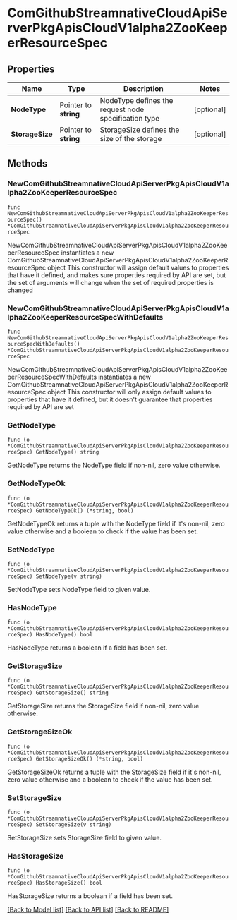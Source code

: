 # ComGithubStreamnativeCloudApiServerPkgApisCloudV1alpha2ZooKeeperResourceSpec

## Properties

Name | Type | Description | Notes
------------ | ------------- | ------------- | -------------
**NodeType** | Pointer to **string** | NodeType defines the request node specification type | [optional] 
**StorageSize** | Pointer to **string** | StorageSize defines the size of the storage | [optional] 

## Methods

### NewComGithubStreamnativeCloudApiServerPkgApisCloudV1alpha2ZooKeeperResourceSpec

`func NewComGithubStreamnativeCloudApiServerPkgApisCloudV1alpha2ZooKeeperResourceSpec() *ComGithubStreamnativeCloudApiServerPkgApisCloudV1alpha2ZooKeeperResourceSpec`

NewComGithubStreamnativeCloudApiServerPkgApisCloudV1alpha2ZooKeeperResourceSpec instantiates a new ComGithubStreamnativeCloudApiServerPkgApisCloudV1alpha2ZooKeeperResourceSpec object
This constructor will assign default values to properties that have it defined,
and makes sure properties required by API are set, but the set of arguments
will change when the set of required properties is changed

### NewComGithubStreamnativeCloudApiServerPkgApisCloudV1alpha2ZooKeeperResourceSpecWithDefaults

`func NewComGithubStreamnativeCloudApiServerPkgApisCloudV1alpha2ZooKeeperResourceSpecWithDefaults() *ComGithubStreamnativeCloudApiServerPkgApisCloudV1alpha2ZooKeeperResourceSpec`

NewComGithubStreamnativeCloudApiServerPkgApisCloudV1alpha2ZooKeeperResourceSpecWithDefaults instantiates a new ComGithubStreamnativeCloudApiServerPkgApisCloudV1alpha2ZooKeeperResourceSpec object
This constructor will only assign default values to properties that have it defined,
but it doesn't guarantee that properties required by API are set

### GetNodeType

`func (o *ComGithubStreamnativeCloudApiServerPkgApisCloudV1alpha2ZooKeeperResourceSpec) GetNodeType() string`

GetNodeType returns the NodeType field if non-nil, zero value otherwise.

### GetNodeTypeOk

`func (o *ComGithubStreamnativeCloudApiServerPkgApisCloudV1alpha2ZooKeeperResourceSpec) GetNodeTypeOk() (*string, bool)`

GetNodeTypeOk returns a tuple with the NodeType field if it's non-nil, zero value otherwise
and a boolean to check if the value has been set.

### SetNodeType

`func (o *ComGithubStreamnativeCloudApiServerPkgApisCloudV1alpha2ZooKeeperResourceSpec) SetNodeType(v string)`

SetNodeType sets NodeType field to given value.

### HasNodeType

`func (o *ComGithubStreamnativeCloudApiServerPkgApisCloudV1alpha2ZooKeeperResourceSpec) HasNodeType() bool`

HasNodeType returns a boolean if a field has been set.

### GetStorageSize

`func (o *ComGithubStreamnativeCloudApiServerPkgApisCloudV1alpha2ZooKeeperResourceSpec) GetStorageSize() string`

GetStorageSize returns the StorageSize field if non-nil, zero value otherwise.

### GetStorageSizeOk

`func (o *ComGithubStreamnativeCloudApiServerPkgApisCloudV1alpha2ZooKeeperResourceSpec) GetStorageSizeOk() (*string, bool)`

GetStorageSizeOk returns a tuple with the StorageSize field if it's non-nil, zero value otherwise
and a boolean to check if the value has been set.

### SetStorageSize

`func (o *ComGithubStreamnativeCloudApiServerPkgApisCloudV1alpha2ZooKeeperResourceSpec) SetStorageSize(v string)`

SetStorageSize sets StorageSize field to given value.

### HasStorageSize

`func (o *ComGithubStreamnativeCloudApiServerPkgApisCloudV1alpha2ZooKeeperResourceSpec) HasStorageSize() bool`

HasStorageSize returns a boolean if a field has been set.


[[Back to Model list]](../README.md#documentation-for-models) [[Back to API list]](../README.md#documentation-for-api-endpoints) [[Back to README]](../README.md)


